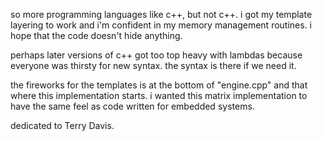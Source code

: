 





  so more programming languages like c++, but not c++.
  i got my template layering to work and i'm confident
  in my memory management routines.  i hope that the 
  code doesn't hide anything.

  perhaps later versions of c++ got too top heavy with 
  lambdas because everyone was thirsty for new syntax.
  the syntax is there if we need it.

  the fireworks for the templates is at the bottom of 
  "engine.cpp" and that where this implementation 
  starts.  i wanted this matrix implementation to have 
  the same feel as code written for embedded systems.
  
  dedicated to Terry Davis.

